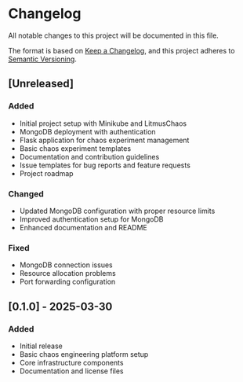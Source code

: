# Changelog

All notable changes to this project will be documented in this file.

The format is based on [Keep a Changelog](https://keepachangelog.com/en/1.0.0/),
and this project adheres to [Semantic Versioning](https://semver.org/spec/v2.0.0.html).

## [Unreleased]

### Added
- Initial project setup with Minikube and LitmusChaos
- MongoDB deployment with authentication
- Flask application for chaos experiment management
- Basic chaos experiment templates
- Documentation and contribution guidelines
- Issue templates for bug reports and feature requests
- Project roadmap

### Changed
- Updated MongoDB configuration with proper resource limits
- Improved authentication setup for MongoDB
- Enhanced documentation and README

### Fixed
- MongoDB connection issues
- Resource allocation problems
- Port forwarding configuration

## [0.1.0] - 2025-03-30

### Added
- Initial release
- Basic chaos engineering platform setup
- Core infrastructure components
- Documentation and license files 